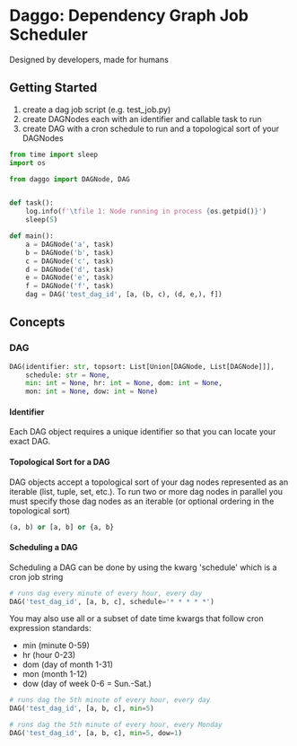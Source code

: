 # Daggo: Dependency Graph Job Scheduler
Designed by developers, made for humans

## Getting Started
1. create a dag job script (e.g. test_job.py)
2. create DAGNodes each with an identifier and callable task to run
3. create DAG with a cron schedule to run and a topological sort of your DAGNodes
```py
from time import sleep
import os

from daggo import DAGNode, DAG


def task():
    log.info(f'\tfile 1: Node running in process {os.getpid()}')
    sleep(5)

def main():
    a = DAGNode('a', task)
    b = DAGNode('b', task)
    c = DAGNode('c', task)
    d = DAGNode('d', task)
    e = DAGNode('e', task)
    f = DAGNode('f', task)
    dag = DAG('test_dag_id', [a, (b, c), (d, e,), f]) 
```

## Concepts
### DAG
```py
DAG(identifier: str, topsort: List[Union[DAGNode, List[DAGNode]]],
    schedule: str = None,
    min: int = None, hr: int = None, dom: int = None,
    mon: int = None, dow: int = None)
```

#### Identifier
Each DAG object requires a unique identifier so that you can locate your exact DAG.

#### Topological Sort for a DAG
DAG objects accept a topological sort of your dag nodes represented as an iterable (list, tuple, set, etc.).
To run two or more dag nodes in parallel you must specify those dag nodes as an iterable (or optional ordering in the topological sort)
```py
(a, b) or [a, b] or {a, b}
```

#### Scheduling a DAG
Scheduling a DAG can be done by using the kwarg 'schedule' which is a cron job string
```py
# runs dag every minute of every hour, every day
DAG('test_dag_id', [a, b, c], schedule='* * * * *')
```

You may also use all or a subset of date time kwargs that follow cron expression standards:
* min (minute 0-59)
* hr (hour 0-23)
* dom (day of month 1-31)
* mon (month 1-12)
* dow (day of week 0-6 = Sun.-Sat.)
```py
# runs dag the 5th minute of every hour, every day
DAG('test_dag_id', [a, b, c], min=5)

# runs dag the 5th minute of every hour, every Monday
DAG('test_dag_id', [a, b, c], min=5, dow=1)
```